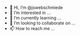 - 👋 Hi, I’m @jswebschmiede
- 👀 I’m interested in ...
- 🌱 I’m currently learning ...
- 💞️ I’m looking to collaborate on ...
- 📫 How to reach me ...

<!---
jswebschmiede/jswebschmiede is a ✨ special ✨ repository because its `README.md` (this file) appears on your GitHub profile.
You can click the Preview link to take a look at your changes.
--->
